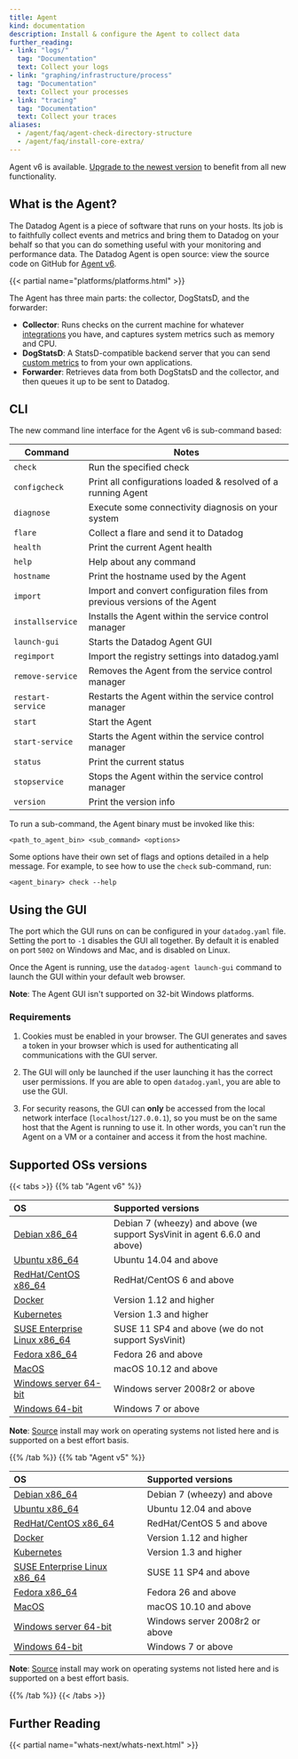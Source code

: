 ```yaml
---
title: Agent
kind: documentation
description: Install & configure the Agent to collect data
further_reading:
- link: "logs/"
  tag: "Documentation"
  text: Collect your logs
- link: "graphing/infrastructure/process"
  tag: "Documentation"
  text: Collect your processes
- link: "tracing"
  tag: "Documentation"
  text: Collect your traces
aliases:
  - /agent/faq/agent-check-directory-structure
  - /agent/faq/install-core-extra/
---
```


<div class="alert alert-info">
Agent v6 is available. <a href="https://docs.datadoghq.com/agent/faq/upgrade-to-agent-v6">Upgrade to the newest version</a> to benefit from all new functionality.
</div>

## What is the Agent?

The Datadog Agent is a piece of software that runs on your hosts. Its job is to faithfully collect events and metrics and bring them to Datadog on your behalf so that you can do something useful with your monitoring and performance data. The Datadog Agent is open source: view the source code on GitHub for [Agent v6][2].

{{< partial name="platforms/platforms.html" >}}

The Agent has three main parts: the collector, DogStatsD, and the forwarder:

* **Collector**: Runs checks on the current machine for whatever [integrations][4] you have, and captures system metrics such as memory and CPU.
* **DogStatsD**: A StatsD-compatible backend server that you can send [custom metrics][5] to from your own applications.
* **Forwarder**: Retrieves data from both DogStatsD and the collector, and then queues it up to be sent to Datadog.

## CLI

The new command line interface for the Agent v6 is sub-command based:

| Command           | Notes                                                                      |
| ---------------   | -------------------------------------------------------------------------- |
| `check`           | Run the specified check                                                    |
| `configcheck`     | Print all configurations loaded & resolved of a running Agent              |
| `diagnose`        | Execute some connectivity diagnosis on your system                         |
| `flare`           | Collect a flare and send it to Datadog                                     |
| `health`          | Print the current Agent health                                             |
| `help`            | Help about any command                                                     |
| `hostname`        | Print the hostname used by the Agent                                       |
| `import`          | Import and convert configuration files from previous versions of the Agent |
| `installservice`  | Installs the Agent within the service control manager                      |
| `launch-gui`      | Starts the Datadog Agent GUI                                               |
| `regimport`       | Import the registry settings into datadog.yaml                             |
| `remove-service`  | Removes the Agent from the service control manager                         |
| `restart-service` | Restarts the Agent within the service control manager                      |
| `start`           | Start the Agent                                                            |
| `start-service`   | Starts the Agent within the service control manager                        |
| `status`          | Print the current status                                                   |
| `stopservice`     | Stops the Agent within the service control manager                         |
| `version`         | Print the version info                                                     |


To run a sub-command, the Agent binary must be invoked like this:
```
<path_to_agent_bin> <sub_command> <options>
```

Some options have their own set of flags and options detailed in a help message. For example, to see how to use the `check` sub-command, run:
```
<agent_binary> check --help
```

## Using the GUI

The port which the GUI runs on can be configured in your `datadog.yaml` file. Setting the port to `-1` disables the GUI all together. By default it is enabled on port `5002` on Windows and Mac, and is disabled on Linux.

Once the Agent is running, use the `datadog-agent launch-gui` command to launch the GUI within your default web browser.

**Note**: The Agent GUI isn't supported on 32-bit Windows platforms.

### Requirements

1. Cookies must be enabled in your browser. The GUI generates and saves a token in your browser which is used for authenticating all communications with the GUI server.

2. The GUI will only be launched if the user launching it has the correct user permissions. If you are able to open `datadog.yaml`, you are able to use the GUI.

3. For security reasons, the GUI can **only** be accessed from the local network interface (```localhost```/```127.0.0.1```), so you must be on the same host that the Agent is running to use it. In other words, you can't run the Agent on a VM or a container and access it from the host machine.

## Supported OSs versions

{{< tabs >}}
{{% tab "Agent v6" %}}

| OS                                 | Supported versions                                                  |
| :----                              | :----                                                               |
| [Debian x86_64][7]                 | Debian 7 (wheezy) and above (we support SysVinit in agent 6.6.0 and above) |
| [Ubuntu x86_64][8]                 | Ubuntu 14.04 and above                                              |
| [RedHat/CentOS x86_64][9]          | RedHat/CentOS 6 and above                                           |
| [Docker][14]                       | Version 1.12 and higher                                             |
| [Kubernetes][15]                   | Version 1.3 and higher                                              |
| [SUSE Enterprise Linux x86_64][10] | SUSE 11 SP4 and above (we do not support SysVinit)                  |
| [Fedora x86_64][11]                | Fedora 26 and above                                                 |
| [MacOS][12]                        | macOS 10.12 and above                                               |
| [Windows server 64-bit][13]        | Windows server 2008r2 or above                                      |
| [Windows 64-bit][13]               | Windows 7 or above                                                  |

**Note**: [Source][16] install may work on operating systems not listed here and is supported on a best effort basis.

[7]: /agent/basic_agent_usage/deb
[8]: /agent/basic_agent_usage/ubuntu
[9]: /agent/basic_agent_usage/redhat
[10]: /agent/basic_agent_usage/suse
[11]: /agent/basic_agent_usage/fedora
[12]: /agent/basic_agent_usage/osx
[13]: /agent/basic_agent_usage/windows
[14]: /agent/basic_agent_usage/docker
[15]: /agent/basic_agent_usage/kubernetes
[16]: /agent/basic_agent_usage/source

{{% /tab %}}
{{% tab "Agent v5" %}}

| OS                                 | Supported versions             |
| :----                              | :----                          |
| [Debian x86_64][7]                 | Debian 7 (wheezy) and above    |
| [Ubuntu x86_64][8]                 | Ubuntu 12.04 and above         |
| [RedHat/CentOS x86_64][9]          | RedHat/CentOS 5 and above      |
| [Docker][14]                       | Version 1.12 and higher        |
| [Kubernetes][15]                   | Version 1.3 and higher         |
| [SUSE Enterprise Linux x86_64][10] | SUSE 11 SP4 and above          |
| [Fedora x86_64][11]                | Fedora 26 and above            |
| [MacOS][12]                        | macOS 10.10 and above          |
| [Windows server 64-bit][13]        | Windows server 2008r2 or above |
| [Windows 64-bit][13]               | Windows 7 or above             |

**Note**: [Source][16] install may work on operating systems not listed here and is supported on a best effort basis.

[7]: /agent/basic_agent_usage/deb
[8]: /agent/basic_agent_usage/ubuntu
[9]: /agent/basic_agent_usage/redhat
[10]: /agent/basic_agent_usage/suse
[11]: /agent/basic_agent_usage/fedora
[12]: /agent/basic_agent_usage/osx
[13]: /agent/basic_agent_usage/windows
[14]: /agent/basic_agent_usage/docker
[15]: /agent/basic_agent_usage/kubernetes
[16]: /agent/basic_agent_usage/source

{{% /tab %}}
{{< /tabs >}}

## Further Reading

{{< partial name="whats-next/whats-next.html" >}}

[2]: https://github.com/DataDog/datadog-agent
[4]: /integrations
[5]: /developers/metrics/custom_metrics/
